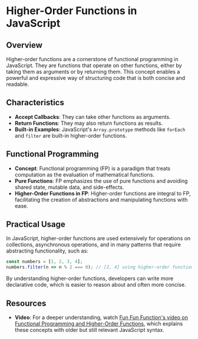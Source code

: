 # Higher-Order Functions in JavaScript

## Overview

Higher-order functions are a cornerstone of functional programming in JavaScript. They are functions that operate on other functions, either by taking them as arguments or by returning them. This concept enables a powerful and expressive way of structuring code that is both concise and readable.

## Characteristics

- **Accept Callbacks**: They can take other functions as arguments.
- **Return Functions**: They may also return functions as results.
- **Built-in Examples**: JavaScript's `Array.prototype` methods like `forEach` and `filter` are built-in higher-order functions.

## Functional Programming

- **Concept**: Functional programming (FP) is a paradigm that treats computation as the evaluation of mathematical functions.
- **Pure Functions**: FP emphasizes the use of pure functions and avoiding shared state, mutable data, and side-effects.
- **Higher-Order Functions in FP**: Higher-order functions are integral to FP, facilitating the creation of abstractions and manipulating functions with ease.

## Practical Usage

In JavaScript, higher-order functions are used extensively for operations on collections, asynchronous operations, and in many patterns that require abstracting functionality, such as:

```js
const numbers = [1, 2, 3, 4];
numbers.filter(n => n % 2 === 0); // [2, 4] using higher-order function `filter`
```

By understanding higher-order functions, developers can write more declarative code, which is easier to reason about and often more concise.

## Resources

- **Video**: For a deeper understanding, watch [Fun Fun Function's video on Functional Programming and Higher-Order Functions](https://www.youtube.com/watch?v=BMUiFMZr7vk), which explains these concepts with older but still relevant JavaScript syntax.